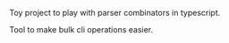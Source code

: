 Toy project to play with parser combinators in typescript.

Tool to make bulk cli operations easier.
